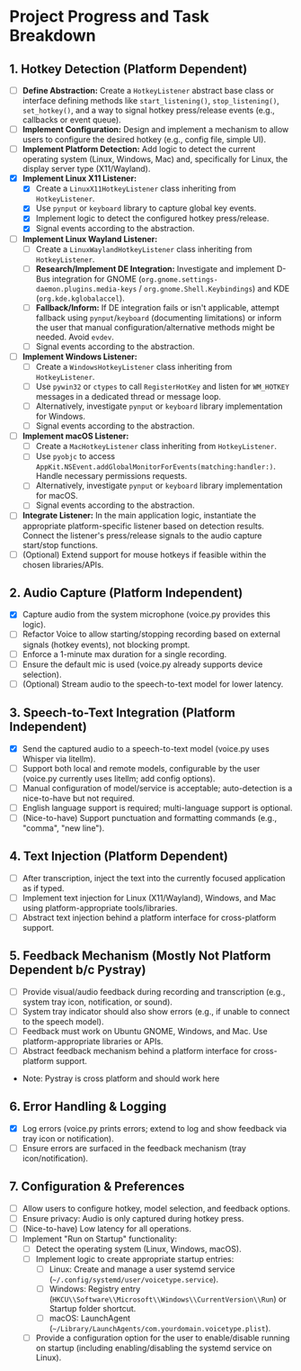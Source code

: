 # Project Progress and Task Breakdown

## 1. Hotkey Detection (Platform Dependent)
- [ ] **Define Abstraction:** Create a `HotkeyListener` abstract base class or interface defining methods like `start_listening()`, `stop_listening()`, `set_hotkey()`, and a way to signal hotkey press/release events (e.g., callbacks or event queue).
- [ ] **Implement Configuration:** Design and implement a mechanism to allow users to configure the desired hotkey (e.g., config file, simple UI).
- [ ] **Implement Platform Detection:** Add logic to detect the current operating system (Linux, Windows, Mac) and, specifically for Linux, the display server type (X11/Wayland).
- [x] **Implement Linux X11 Listener:**
    - [x] Create a `LinuxX11HotkeyListener` class inheriting from `HotkeyListener`.
    - [x] Use `pynput` or `keyboard` library to capture global key events.
    - [x] Implement logic to detect the configured hotkey press/release.
    - [x] Signal events according to the abstraction.
- [ ] **Implement Linux Wayland Listener:**
    - [ ] Create a `LinuxWaylandHotkeyListener` class inheriting from `HotkeyListener`.
    - [ ] **Research/Implement DE Integration:** Investigate and implement D-Bus integration for GNOME (`org.gnome.settings-daemon.plugins.media-keys` / `org.gnome.Shell.Keybindings`) and KDE (`org.kde.kglobalaccel`).
    - [ ] **Fallback/Inform:** If DE integration fails or isn't applicable, attempt fallback using `pynput`/`keyboard` (documenting limitations) or inform the user that manual configuration/alternative methods might be needed. Avoid `evdev`.
    - [ ] Signal events according to the abstraction.
- [ ] **Implement Windows Listener:**
    - [ ] Create a `WindowsHotkeyListener` class inheriting from `HotkeyListener`.
    - [ ] Use `pywin32` or `ctypes` to call `RegisterHotKey` and listen for `WM_HOTKEY` messages in a dedicated thread or message loop.
    - [ ] Alternatively, investigate `pynput` or `keyboard` library implementation for Windows.
    - [ ] Signal events according to the abstraction.
- [ ] **Implement macOS Listener:**
    - [ ] Create a `MacHotkeyListener` class inheriting from `HotkeyListener`.
    - [ ] Use `pyobjc` to access `AppKit.NSEvent.addGlobalMonitorForEvents(matching:handler:)`. Handle necessary permissions requests.
    - [ ] Alternatively, investigate `pynput` or `keyboard` library implementation for macOS.
    - [ ] Signal events according to the abstraction.
- [ ] **Integrate Listener:** In the main application logic, instantiate the appropriate platform-specific listener based on detection results. Connect the listener's press/release signals to the audio capture start/stop functions.
- [ ] (Optional) Extend support for mouse hotkeys if feasible within the chosen libraries/APIs.

## 2. Audio Capture (Platform Independent)
- [x] Capture audio from the system microphone (voice.py provides this logic).
- [ ] Refactor Voice to allow starting/stopping recording based on external signals (hotkey events), not blocking prompt.
- [ ] Enforce a 1-minute max duration for a single recording.
- [ ] Ensure the default mic is used (voice.py already supports device selection).
- [ ] (Optional) Stream audio to the speech-to-text model for lower latency.

## 3. Speech-to-Text Integration (Platform Independent)
- [x] Send the captured audio to a speech-to-text model (voice.py uses Whisper via litellm).
- [ ] Support both local and remote models, configurable by the user (voice.py currently uses litellm; add config options).
- [ ] Manual configuration of model/service is acceptable; auto-detection is a nice-to-have but not required.
- [ ] English language support is required; multi-language support is optional.
- [ ] (Nice-to-have) Support punctuation and formatting commands (e.g., "comma", "new line").

## 4. Text Injection (Platform Dependent)
- [ ] After transcription, inject the text into the currently focused application as if typed.
- [ ] Implement text injection for Linux (X11/Wayland), Windows, and Mac using platform-appropriate tools/libraries.
- [ ] Abstract text injection behind a platform interface for cross-platform support.

## 5. Feedback Mechanism (Mostly Not Platform Dependent b/c Pystray)
- [ ] Provide visual/audio feedback during recording and transcription (e.g., system tray icon, notification, or sound).
- [ ] System tray indicator should also show errors (e.g., if unable to connect to the speech model).
- [ ] Feedback must work on Ubuntu GNOME, Windows, and Mac. Use platform-appropriate libraries or APIs.
- [ ] Abstract feedback mechanism behind a platform interface for cross-platform support.
- Note: Pystray is cross platform and should work here

## 6. Error Handling & Logging
- [x] Log errors (voice.py prints errors; extend to log and show feedback via tray icon or notification).
- [ ] Ensure errors are surfaced in the feedback mechanism (tray icon/notification).

## 7. Configuration & Preferences
- [ ] Allow users to configure hotkey, model selection, and feedback options.
- [ ] Ensure privacy: Audio is only captured during hotkey press.
- [ ] (Nice-to-have) Low latency for all operations.
- [ ] Implement "Run on Startup" functionality:
    - [ ] Detect the operating system (Linux, Windows, macOS).
    - [ ] Implement logic to create appropriate startup entries:
        - [ ] Linux: Create and manage a user systemd service (`~/.config/systemd/user/voicetype.service`).
        - [ ] Windows: Registry entry (`HKCU\\Software\\Microsoft\\Windows\\CurrentVersion\\Run`) or Startup folder shortcut.
        - [ ] macOS: LaunchAgent (`~/Library/LaunchAgents/com.yourdomain.voicetype.plist`).
    - [ ] Provide a configuration option for the user to enable/disable running on startup (including enabling/disabling the systemd service on Linux).
